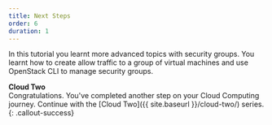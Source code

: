 ```yaml
---
title: Next Steps
order: 6
duration: 1
---
```


In this tutorial you learnt more advanced topics with security groups. You learnt how to create allow traffic to a group of virtual machines and use OpenStack CLI to manage security groups.

**Cloud Two**  
Congratulations. You've completed another step on your Cloud Computing journey. Continue with the [Cloud Two]({{ site.baseurl }}/cloud-two/) series.
{: .callout-success}

